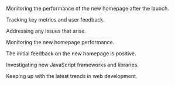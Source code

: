 Monitoring the performance of the new homepage after the launch.

Tracking key metrics and user feedback.

Addressing any issues that arise.

Monitoring the new homepage performance.

The initial feedback on the new homepage is positive.

Investigating new JavaScript frameworks and libraries.

Keeping up with the latest trends in web development.